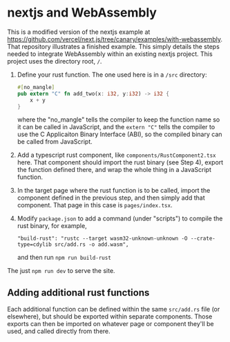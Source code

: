 # nextjs and WebAssembly

This is a modified version of the nextjs example at
https://github.com/vercel/next.js/tree/canary/examples/with-webassembly. That
repository illustrates a finished example. This simply details the steps needed
to integrate WebAssembly within an existing nextjs project. This project uses
the directory root, `/`.

1. Define your rust function. The one used here is in a `/src` directory:

    ``` rust
    #[no_mangle]
    pub extern "C" fn add_two(x: i32, y:i32) -> i32 {
        x + y
    }
    ```
    where the "no_mangle" tells the compiler to keep the function name so it
    can be called in JavaScript, and the `extern "C"` tells the compiler to use
    the C Applicaiton Binary Interface (ABI), so the compiled binary can be
    called from JavaScript.
2. Add a typescript rust component, like `components/RustComponent2.tsx` here.
   That component should import the rust binary (see Step 4), export the
   function defined there, and wrap the whole thing in a JavaScript function.
3. In the target page where the rust function is to be called, import the
   component defined in the previous step, and then simply add that component.
   That page in this case is `pages/index.tsx`.
4. Modify `package.json` to add a command (under "scripts") to compile the rust binary, for example,
    ```
    "build-rust": "rustc --target wasm32-unknown-unknown -O --crate-type=cdylib src/add.rs -o add.wasm",
    ```
    and then run `npm run build-rust`

The just `npm run dev` to serve the site.

## Adding additional rust functions

Each additional function can be defined within the same `src/add.rs` file (or
elsewhere), but should be exported within separate components. Those exports
can then be imported on whatever page or component they'll be used, and called
directly from there.

